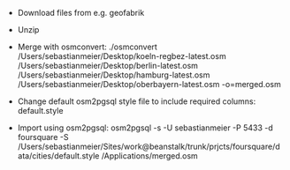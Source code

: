 - Download files from e.g. geofabrik
- Unzip
- Merge with osmconvert:
./osmconvert /Users/sebastianmeier/Desktop/koeln-regbez-latest.osm /Users/sebastianmeier/Desktop/berlin-latest.osm /Users/sebastianmeier/Desktop/hamburg-latest.osm /Users/sebastianmeier/Desktop/oberbayern-latest.osm -o=merged.osm

- Change default osm2pgsql style file to include required columns: default.style

- Import using osm2pgsql:
osm2pgsql -s -U sebastianmeier -P 5433 -d foursquare -S /Users/sebastianmeier/Sites/work@beanstalk/trunk/prjcts/foursquare/data/cities/default.style /Applications/merged.osm
